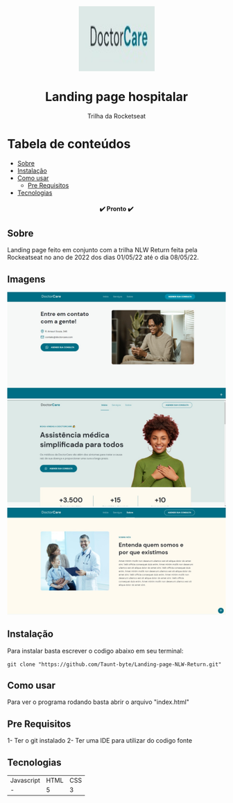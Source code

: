 <p align="center">
  <a href="https://unform.dev">
    <img src="img/Logo.png" height="150" width="175" alt="Unform" />
  </a>
</p>
<h1 align="center">Landing page hospitalar</h1> 

<p align="center">Trilha da Rocketseat</p>

Tabela de conteúdos
=================
<!--ts-->
   * [Sobre](#Sobre)
   * [Instalação](#Instalação)
   * [Como usar](#como-usar)
      * [Pre Requisitos](#pre-requisitos)
   * [Tecnologias](#tecnologias)
<!--te-->

<h4 align="center"> 
      	✔️  Pronto  ✔️
</h4>

## Sobre

Landing page feito em conjunto com a trilha NLW Return feita pela Rockeatseat no ano de 2022 dos dias 01/05/22 até o dia 08/05/22.

## Imagens

<img src="img/img1.jpeg"  alt="Unform" />
<img src="img/img2.jpeg"  alt="Unform" />
<img src="img/img3.jpeg"  alt="Unform" />

## Instalação

Para instalar basta escrever o codigo abaixo em seu terminal:

    git clone "https://github.com/Taunt-byte/Landing-page-NLW-Return.git"

## Como usar

Para ver o programa rodando basta abrir o arquivo "index.html"

## Pre Requisitos

1- Ter o git instalado
2- Ter uma IDE para utilizar do codigo fonte

## Tecnologias

<table>
    <tr>
    <td>Javascript</td>
    <td>HTML</td>
    <td>CSS</td>
    </tr>
    <tr>
    <td>-</td>
    <td>5</td>
    <td>3</td>
    </tr>
</table>